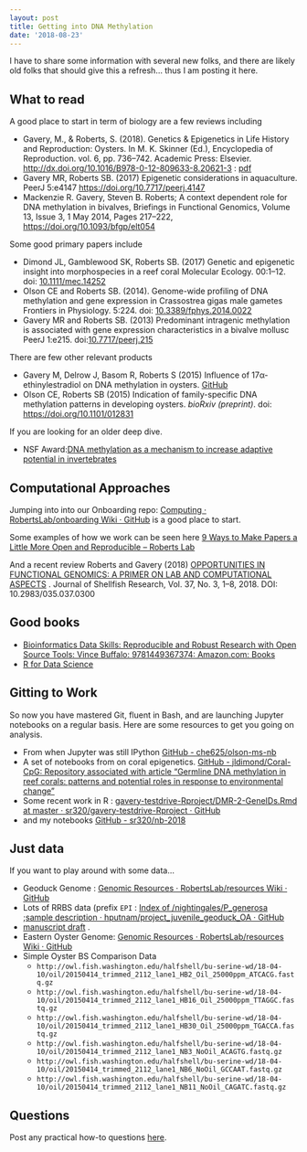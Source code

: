 ```yaml
---
layout: post
title: Getting into DNA Methylation
date: '2018-08-23'
---
```



I have to share some information with several new folks, and there are likely old folks that should give this a refresh… thus I am posting it here. 

## What to read
A good place to start in term of biology are a few reviews including

- Gavery, M., & Roberts, S. (2018). Genetics & Epigenetics in Life History and Reproduction: Oysters. In M. K. Skinner (Ed.), Encyclopedia of Reproduction. vol. 6, pp. 736–742. Academic Press: Elsevier. http://dx.doi.org/10.1016/B978-0-12-809633-8.20621-3 : [pdf](http://eagle.fish.washington.edu/whale/pub/C20621.pdf)
- Gavery MR, Roberts SB. (2017) Epigenetic considerations in aquaculture. PeerJ 5:e4147 https://doi.org/10.7717/peerj.4147
- Mackenzie R. Gavery, Steven B. Roberts; A context dependent role for DNA methylation in bivalves, Briefings in Functional Genomics, Volume 13, Issue 3, 1 May 2014, Pages 217–222, https://doi.org/10.1093/bfgp/elt054

Some good primary papers include

- Dimond JL, Gamblewood SK, Roberts SB. (2017) Genetic and epigenetic insight into morphospecies in a reef coral Molecular Ecology. 00:1–12. doi: [10.1111/mec.14252](http://dx.doi.org/10.1111/mec.14252)
- Olson CE and Roberts SB. (2014). Genome-wide profiling of DNA methylation and gene expression in Crassostrea gigas male gametes Frontiers in Physiology. 5:224. doi: [10.3389/fphys.2014.0022](http://journal.frontiersin.org/Journal/10.3389/fphys.2014.00224/abstract)
- Gavery MR and Roberts SB. (2013) Predominant intragenic methylation is associated with gene expression characteristics in a bivalve mollusc PeerJ 1:e215. doi:[10.7717/peerj.215](https://peerj.com/articles/215/)


There are few other relevant products

- Gavery M, Delrow J, Basom R, Roberts S (2015) Influence of 17α-ethinylestradiol on DNA methylation in oysters. [GitHub](https://github.com/sr320/paper-Oyster-EE2/blob/master/README.md)
- Olson CE, Roberts SB (2015) Indication of family-specific DNA methylation patterns in developing oysters. *bioRxiv (preprint)*.  doi: https://doi.org/10.1101/012831


If you are looking for an older deep dive.

- NSF Award:[DNA methylation as a mechanism to increase adaptive potential in invertebrates](https://figshare.com/articles/DNA_methylation_as_a_mechanism_to_increase_adaptive_potential_in_invertebrates/97107/1)

## Computational Approaches
Jumping into into our Onboarding repo: [Computing · RobertsLab/onboarding Wiki · GitHub](https://github.com/RobertsLab/onboarding/wiki/Computing) is a good place to start.

Some examples of how we work can be  seen here [9 Ways to Make Papers a Little More Open and Reproducible – Roberts Lab](https://faculty.washington.edu/sr320/?p=11381)

And a recent review
Roberts and Gavery (2018) [OPPORTUNITIES IN FUNCTIONAL GENOMICS: A PRIMER ON LAB AND COMPUTATIONAL ASPECTS](http://eagle.fish.washington.edu/whale/pub/jsr37309_1r8rd0.pdf) . Journal of Shellfish Research, Vol. 37, No. 3, 1–8, 2018. DOI: 10.2983/035.037.0300

## Good books
- [Bioinformatics Data Skills: Reproducible and Robust Research with Open Source Tools: Vince Buffalo: 9781449367374: Amazon.com: Books](https://www.amazon.com/Bioinformatics-Data-Skills-Reproducible-Research/dp/1449367372/ref=mt_paperback?_encoding=UTF8&me=&qid=)
- [R for Data Science](http://r4ds.had.co.nz/)

## Gitting to Work
So now you have mastered Git, fluent in Bash, and are launching Jupyter notebooks on a regular basis. Here are some resources to get you going on analysis.

- From when Jupyter was still IPython [GitHub - che625/olson-ms-nb](https://github.com/che625/olson-ms-nb)
- A set of notebooks from on coral epigenetics. [GitHub - jldimond/Coral-CpG: Repository associated with article “Germline DNA methylation in reef corals: patterns and potential roles in response to environmental change”](https://github.com/jldimond/Coral-CpG/)
- Some recent work in R : [gavery-testdrive-Rproject/DMR-2-GeneIDs.Rmd at master · sr320/gavery-testdrive-Rproject · GitHub](https://github.com/sr320/gavery-testdrive-Rproject/blob/master/scripts/DMR-2-GeneIDs.Rmd)
- and my notebooks [GitHub - sr320/nb-2018](https://github.com/sr320/nb-2018)


## Just data
If you want to play around with some data…

- Geoduck Genome : [Genomic Resources · RobertsLab/resources Wiki · GitHub](https://github.com/RobertsLab/resources/wiki/Genomic-Resources#panopea-generosa)
- Lots of RRBS data (prefix `EPI` : [Index of /nightingales/P_generosa](http://owl.fish.washington.edu/nightingales/P_generosa/) ;[sample description · hputnam/project_juvenile_geoduck_OA · GitHub](https://github.com/hputnam/project_juvenile_geoduck_OA/blob/master/Setup_Notes/Sample_List.csv)
- [manuscript draft](https://www.authorea.com/users/73479/articles/117835-environmental-memory-through-dynamic-dna-methylation-provides-acclimatization-of-geoduck-clams-to-ocean-acidification/_show_article) .   
- Eastern Oyster Genome: [Genomic Resources · RobertsLab/resources Wiki · GitHub](https://github.com/RobertsLab/resources/wiki/Genomic-Resources#crassostrea-virginica)
- Simple Oyster BS Comparison Data
	- `http://owl.fish.washington.edu/halfshell/bu-serine-wd/18-04-10/oil/20150414_trimmed_2112_lane1_HB2_Oil_25000ppm_ATCACG.fastq.gz`
	- `http://owl.fish.washington.edu/halfshell/bu-serine-wd/18-04-10/oil/20150414_trimmed_2112_lane1_HB16_Oil_25000ppm_TTAGGC.fastq.gz`
	- `http://owl.fish.washington.edu/halfshell/bu-serine-wd/18-04-10/oil/20150414_trimmed_2112_lane1_HB30_Oil_25000ppm_TGACCA.fastq.gz`
	- `http://owl.fish.washington.edu/halfshell/bu-serine-wd/18-04-10/oil/20150414_trimmed_2112_lane1_NB3_NoOil_ACAGTG.fastq.gz`
	- `http://owl.fish.washington.edu/halfshell/bu-serine-wd/18-04-10/oil/20150414_trimmed_2112_lane1_NB6_NoOil_GCCAAT.fastq.gz`
	- `http://owl.fish.washington.edu/halfshell/bu-serine-wd/18-04-10/oil/20150414_trimmed_2112_lane1_NB11_NoOil_CAGATC.fastq.gz`


## Questions
Post any practical how-to questions [here](https://github.com/RobertsLab/resources/issues/new).
